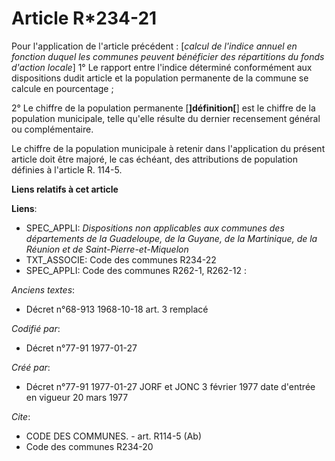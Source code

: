 # Article R*234-21

Pour l'application de l'article précédent : [*calcul de l'indice annuel en fonction duquel les communes peuvent bénéficier
des répartitions du fonds d'action locale*]        1° Le rapport entre l'indice déterminé conformément aux dispositions dudit
article et la population permanente de la commune se calcule en pourcentage ;

2° Le chiffre de la population permanente [**]définition[**] est le chiffre de la population municipale, telle qu'elle
résulte du dernier recensement général ou complémentaire.

Le chiffre de la population municipale à retenir dans l'application du présent article doit être majoré, le cas échéant, des
attributions de population définies à l'article R. 114-5.

**Liens relatifs à cet article**

**Liens**:

  - SPEC_APPLI: *Dispositions non applicables aux communes des départements de la Guadeloupe, de la Guyane, de la Martinique, de la Réunion et de Saint-Pierre-et-Miquelon*
  - TXT_ASSOCIE: Code des communes R234-22
  - SPEC_APPLI: Code des communes R262-1, R262-12 :

_Anciens textes_:

  - Décret n°68-913 1968-10-18 art. 3 remplacé

_Codifié par_:

  - Décret n°77-91 1977-01-27

_Créé par_:

  - Décret n°77-91 1977-01-27 JORF et JONC 3 février 1977 date d'entrée en vigueur 20 mars 1977

_Cite_:

  - CODE DES COMMUNES. - art. R114-5 (Ab)
  - Code des communes R234-20
